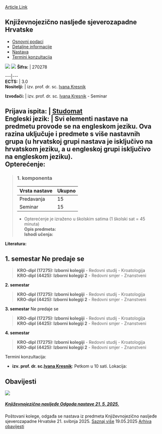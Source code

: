 [Article Link](https://www.fhs.hr/predmet/knsh)

## Književnojezično nasljeđe sjeverozapadne Hrvatske
  * [Osnovni podaci](https://www.fhs.hr/predmet/knsh#v1id-523771_203499_1_0 "Osnovni podaci")
  * [Detaljne informacije](https://www.fhs.hr/predmet/knsh#v1id-523771_203499_1_1 "Detaljne informacije")
  * [Nastava](https://www.fhs.hr/predmet/knsh#v1id-523771_203499_1_2 "Nastava")
  * [Termini konzultacija](https://www.fhs.hr/predmet/knsh#v1id-523771_203499_1_3 "Termini konzultacija")


[![](https://www.fhs.hr/img/flags/gif/hr.gif)](https://www.fhs.hr/predmet/knsh) [![](https://www.fhs.hr/img/flags/gif/gb.gif)](https://www.fhs.hr/en/course/lalhonc)
**Šifra:** |  270278  
  
---|---  
**ECTS:** |  3.0   
**Nositelji:** |  izv. prof. dr. sc. [Ivana Kresnik](https://www.fhs.hr/djelatnik/ivana.kresnik)   
  
**Izvođači:** |  izv. prof. dr. sc. [Ivana Kresnik](https://www.fhs.hr/djelatnik/ivana.kresnik) - Seminar  
  
**Prijava ispita:** |  [Studomat](http://www.isvu.hr/studomat)  
**Engleski jezik:** |  Svi elementi nastave na predmetu provode se na engleskom jeziku. Ova razina uključuje i predmete s više nastavnih grupa (u hrvatskoj grupi nastava je isključivo na hrvatskom jeziku, a u engleskoj grupi isključivo na engleskom jeziku).   
**Opterećenje:**  
---  
> ### 1. komponenta
> | Vrsta nastave | Ukupno  
> ---|---  
> Predavanja | 15  
> Seminar | 15  
> * Opterećenje je izraženo u školskim satima (1 školski sat = 45 minuta)   
**Opis predmeta:**  
> **Ishodi učenja:**  

  
**Literatura:**  

  
**1. semestar** Ne predaje se  
---  
> **KRO-dipl (17275): Izborni kolegiji** - Redovni studij - Kroatologija  
>  **KRO-dipl (4425): Izborni kolegiji 2** - Redovni smjer - Znanstveni  
>   
  
**2. semestar**  
> **KRO-dipl (17275): Izborni kolegiji** - Redovni studij - Kroatologija  
>  **KRO-dipl (4425): Izborni kolegiji 2** - Redovni smjer - Znanstveni  
>   
  
**3. semestar** Ne predaje se  
> **KRO-dipl (17275): Izborni kolegiji** - Redovni studij - Kroatologija  
>  **KRO-dipl (4425): Izborni kolegiji 2** - Redovni smjer - Znanstveni  
>   
  
**4. semestar**  
> **KRO-dipl (17275): Izborni kolegiji** - Redovni studij - Kroatologija  
>  **KRO-dipl (4425): Izborni kolegiji 2** - Redovni smjer - Znanstveni  
>   
Termini konzultacija: 
  * **izv. prof. dr. sc.[Ivana Kresnik](https://www.fhs.hr/djelatnik/ivana.kresnik)**: 
Petkom u 10 sati.
Lokacija: 


## Obavijesti
[ ![](https://www.fhs.hr/_pub/themes_static/hrstud2024/default/img/default_news.jpg) ](https://www.fhs.hr/predmet/knsh?@=21t6c#news_124398)
#####  [Književnojezično nasljeđe Odgoda nastave 21. 5. 2025.](https://www.fhs.hr/predmet/knsh?@=21t6c#news_124398)
Poštovani kolege, odgađa se nastava iz predmeta Književnojezično nasljeđe sjeverozapadne Hrvatske 21. svibnja 2025. 
[Saznaj više](https://www.fhs.hr/predmet/knsh?@=21t6c#news_124398)
19.05.2025
[Arhiva obavijesti](https://www.fhs.hr/predmet/knsh?@=21ndc#news_124398 "Arhiva obavijesti")
